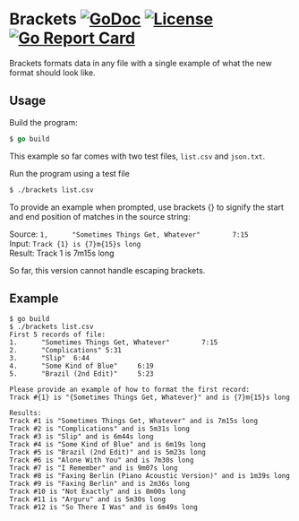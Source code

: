 # Brackets [![GoDoc](http://img.shields.io/badge/godoc-reference-blue.svg)](http://godoc.org/github.com/beeker1121/brackets) [![License](http://img.shields.io/badge/license-mit-blue.svg)](https://raw.githubusercontent.com/beeker1121/brackets/master/LICENSE) [![Go Report Card](https://goreportcard.com/badge/github.com/beeker1121/brackets)](https://goreportcard.com/report/github.com/beeker1121/brackets)

Brackets formats data in any file with a single example of what the new format should look like.

## Usage

Build the program:

```go
$ go build
```

This example so far comes with two test files, `list.csv` and `json.txt`.

Run the program using a test file

```sh
$ ./brackets list.csv
```

To provide an example when prompted, use brackets {} to signify the start and end position of matches in the source string:

Source: `1,      "Sometimes Things Get, Whatever"        7:15`  
 Input: `Track {1} is {7}m{15}s long`  
Result: Track 1 is 7m15s long  

So far, this version cannot handle escaping brackets.

## Example

```
$ go build
$ ./brackets list.csv
First 5 records of file:
1.      "Sometimes Things Get, Whatever"        7:15
2.      "Complications" 5:31
3.      "Slip"  6:44
4.      "Some Kind of Blue"     6:19
5.      "Brazil (2nd Edit)"     5:23

Please provide an example of how to format the first record:
Track #{1} is "{Sometimes Things Get, Whatever}" and is {7}m{15}s long

Results:
Track #1 is "Sometimes Things Get, Whatever" and is 7m15s long
Track #2 is "Complications" and is 5m31s long
Track #3 is "Slip" and is 6m44s long
Track #4 is "Some Kind of Blue" and is 6m19s long
Track #5 is "Brazil (2nd Edit)" and is 5m23s long
Track #6 is "Alone With You" and is 7m30s long
Track #7 is "I Remember" and is 9m07s long
Track #8 is "Faxing Berlin (Piano Acoustic Version)" and is 1m39s long
Track #9 is "Faxing Berlin" and is 2m36s long
Track #10 is "Not Exactly" and is 8m00s long
Track #11 is "Arguru" and is 5m30s long
Track #12 is "So There I Was" and is 6m49s long
```